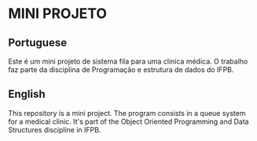 # MINI PROJETO

## Portuguese

Este é um mini projeto de sistema fila para uma clinica médica. O trabalho faz parte da disciplina de Programação e estrutura de dados do IFPB.

## English

This repository is a mini project. The program consists in a queue system for a medical clinic. It\'s part of the Object Oriented Programming and Data Structures discipline in IFPB.
